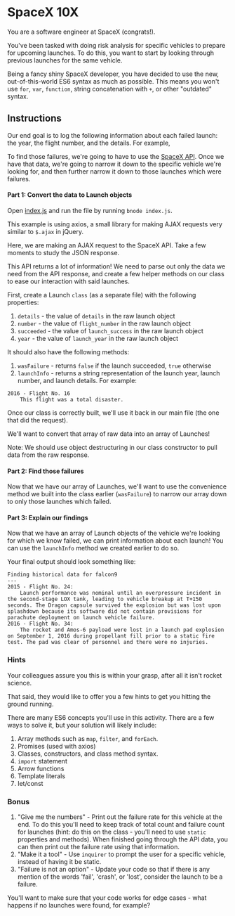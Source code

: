 # SpaceX 10X

You are a software engineer at SpaceX (congrats!).

You've been tasked with doing risk analysis for specific vehicles to prepare for upcoming launches. To do this, you want to start by looking through previous launches for the same vehicle.

Being a fancy shiny SpaceX developer, you have decided to use the new, out-of-this-world ES6 syntax as much as possible. This means you won't use `for`, `var`, `function`, string concatenation with `+`, or other "outdated" syntax.

## Instructions

Our end goal is to log the following information about each failed launch: the year, the flight number, and the details. For example,

To find those failures, we're going to have to use the [SpaceX API](https://api.spacexdata.com/v2/launches). Once we have that data, we're going to narrow it down to the specific vehicle we're looking for, and then further narrow it down to those launches which were failures.

#### Part 1: Convert the data to Launch objects

Open [index.js](Unsolved/index.js) and run the file by running `bnode index.js`.

This example is using axios, a small library for making AJAX requests very similar to `$.ajax` in jQuery.

Here, we are making an AJAX request to the SpaceX API. Take a few moments to study the JSON response.

This API returns a lot of information! We need to parse out only the data we need from the API response, and create a few helper methods on our class to ease our interaction with said launches.

First, create a Launch `class` (as a separate file) with the following properties:

1. `details` - the value of `details` in the raw launch object
2. `number` - the value of `flight_number` in the raw launch object
3. `succeeded` - the value of `launch_success` in the raw launch object
4. `year` - the value of `launch_year` in the raw launch object

It should also have the following methods:

1. `wasFailure` - returns `false` if the launch succeeded, `true` otherwise
2. `launchInfo` - returns a string representation of the launch year, launch number, and launch details. For example:
```
2016 - Flight No. 16
    This flight was a total disaster.
```

Once our class is correctly built, we'll use it back in our main file (the one that did the request).

We'll want to convert that array of raw data into an array of Launches!

Note: We should use object destructuring in our class constructor to pull data from the raw response.

#### Part 2: Find those failures

Now that we have our array of Launches, we'll want to use the convenience method we built into the class earlier (`wasFailure`) to narrow our array down to only those launches which failed.

#### Part 3: Explain our findings
Now that we have an array of Launch objects of the vehicle we're looking for which we know failed, we can print information about each launch! You can use the `launchInfo` method we created earlier to do so.

Your final output should look something like:

```
Finding historical data for falcon9
---
2015 - Flight No. 24:
    Launch performance was nominal until an overpressure incident in the second-stage LOX tank, leading to vehicle breakup at T+150 seconds. The Dragon capsule survived the explosion but was lost upon splashdown because its software did not contain provisions for parachute deployment on launch vehicle failure.
2016 - Flight No. 34:
    The rocket and Amos-6 payload were lost in a launch pad explosion on September 1, 2016 during propellant fill prior to a static fire test. The pad was clear of personnel and there were no injuries.
```

### Hints
Your colleagues assure you this is within your grasp, after all it isn't rocket science.

That said, they would like to offer you a few hints to get you hitting the ground running.

There are many ES6 concepts you'll use in this activity. There are a few ways to solve it, but your solution will likely include:

1. Array methods such as `map`, `filter`, and `forEach`.
2. Promises (used with axios)
3. Classes, constructors, and class method syntax.
4. `import` statement
5. Arrow functions
6. Template literals
7. let/const

### Bonus
1. "Give me the numbers" - Print out the failure rate for this vehicle at the end. To do this you'll need to keep track of total count and failure count for launches (hint: do this on the class - you'll need to use `static` properties and methods). When finished going through the API data, you can then print out the failure rate using that information.
2. "Make it a tool" - Use `inquirer` to prompt the user for a specific vehicle, instead of having it be static.
3. "Failure is not an option" - Update your code so that if there is any mention of the words 'fail', 'crash', or 'lost', consider the launch to be a failure.

You'll want to make sure that your code works for edge cases - what happens if no launches were found, for example?
